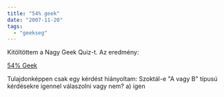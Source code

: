 ```yaml
---
title: "54% geek"
date: "2007-11-20"
tags: 
  - "geekseg"
---
```


Kitöltöttem a Nagy Geek Quiz-t. Az eredmény:

[54% Geek](http://www.oneplusyou.com/bb/geek)

Tulajdonképpen csak egy kérdést hiányoltam: Szoktál-e "A vagy B" típusú kérdésekre igennel válaszolni vagy nem? a) igen
